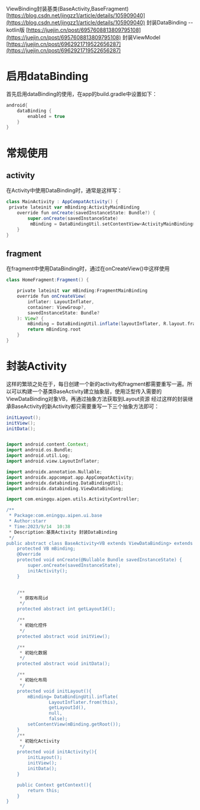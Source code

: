 ViewBinding封装基类(BaseActivity,BaseFragment)
[https://blog.csdn.net/jingzz1/article/details/105909040](https://blog.csdn.net/jingzz1/article/details/105909040)
封装DataBinding -- kotlin版
[https://juejin.cn/post/6957608813809795108](https://juejin.cn/post/6957608813809795108)
封装ViewModel
[https://juejin.cn/post/6962921719522656287](https://juejin.cn/post/6962921719522656287)
# 启用dataBinding
首先启用dataBinding的使用，在app的build.gradle中设置如下：
```groovy
android{
    dataBinding {
        enabled = true
    }
}
```
# 常规使用
## activity
在Activity中使用DataBinding时，通常是这样写：
```groovy
class MainActivity : AppCompatActivity() {
 private lateinit var mBinding:ActivityMainBinding
    override fun onCreate(savedInstanceState: Bundle?) {
        super.onCreate(savedInstanceState)
         mBinding = DataBindingUtil.setContentView<ActivityMainBinding>(this,R.layout.activity_main)
    }
}

```
## fragment
在fragment中使用DataBinding时，通过在onCreateView()中这样使用
```groovy
class HomeFragment:Fragment() {

    private lateinit var mBinding:FragmentMainBinding
    override fun onCreateView(
        inflater: LayoutInflater,
        container: ViewGroup?,
        savedInstanceState: Bundle?
    ): View? {
        mBinding = DataBindingUtil.inflate(layoutInflater, R.layout.fragment_main,container,false)
        return mBinding.root
    }
}

```

# 封装Activity
这样的繁琐之处在于，每日创建一个新的activity和fragment都需要重写一遍。所以可以构建一个基类BaseActivity建立抽象层，使用泛型传入需要的ViewDataBinding对象VB，再通过抽象方法获取到Layout资源
经过这样的封装继承BaseActivity的新Activity都只需要重写一下三个抽象方法即可：
```groovy
initLayout();
initView();
initData();
```
```groovy

import android.content.Context;
import android.os.Bundle;
import android.util.Log;
import android.view.LayoutInflater;

import androidx.annotation.Nullable;
import androidx.appcompat.app.AppCompatActivity;
import androidx.databinding.DataBindingUtil;
import androidx.databinding.ViewDataBinding;

import com.eningqu.aipen.utils.ActivityController;

/**
 * Package:com.eningqu.aipen.ui.base
 * Author:starr
 * Time:2023/9/14  10:38
 * Description:基类Activity 封装DataBinding
 */
public abstract class BaseActivity<VB extends ViewDataBinding> extends AppCompatActivity {
    protected VB mBinding;
    @Override
    protected void onCreate(@Nullable Bundle savedInstanceState) {
        super.onCreate(savedInstanceState);
        initActivity();
    }


    /**
     * 获取布局id
     */
    protected abstract int getLayoutId();

    /**
     * 初始化控件
     */
    protected abstract void initView();

    /**
     * 初始化数据
     */
    protected abstract void initData();

    /**
     * 初始化布局
     */
    protected void initLayout(){
        mBinding= DataBindingUtil.inflate(
                LayoutInflater.from(this),
                getLayoutId(),
                null,
                false);
        setContentView(mBinding.getRoot());
    }
    /**
     * 初始化Activity
     */
    protected void initActivity(){
        initLayout();
        initView();
        initData();
    }

    public Context getContext(){
        return this;
    }
}

```
